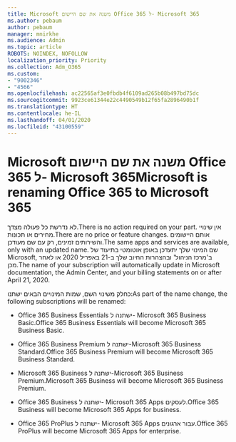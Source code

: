 ```yaml
---
title: Microsoft משנה את שם היישום Office 365 ל- Microsoft 365
ms.author: pebaum
author: pebaum
manager: mnirkhe
ms.audience: Admin
ms.topic: article
ROBOTS: NOINDEX, NOFOLLOW
localization_priority: Priority
ms.collection: Adm_O365
ms.custom:
- "9002346"
- "4566"
ms.openlocfilehash: ac22565af3e0fbdb4f6109ad265b08b497bd75dc
ms.sourcegitcommit: 9923ce61344e22c4490549b12f65fa2896490b1f
ms.translationtype: HT
ms.contentlocale: he-IL
ms.lasthandoff: 04/01/2020
ms.locfileid: "43100559"
---
```

# <a name="microsoft-is-renaming-office-365-to-microsoft-365"></a><span data-ttu-id="fc9f0-102">Microsoft משנה את שם היישום Office 365 ל- Microsoft 365</span><span class="sxs-lookup"><span data-stu-id="fc9f0-102">Microsoft is renaming Office 365 to Microsoft 365</span></span>

<span data-ttu-id="fc9f0-103">לא נדרשת כל פעולה מצדך.</span><span class="sxs-lookup"><span data-stu-id="fc9f0-103">There is no action required on your part.</span></span> <span data-ttu-id="fc9f0-104">אין שינויי מחירים או תכונות.</span><span class="sxs-lookup"><span data-stu-id="fc9f0-104">There are no price or feature changes.</span></span> <span data-ttu-id="fc9f0-105">אותם היישומים והשירותים זמינים, רק עם שם מעודכן.</span><span class="sxs-lookup"><span data-stu-id="fc9f0-105">The same apps and services are available, only with an updated name.</span></span> <span data-ttu-id="fc9f0-106">שם המינוי שלך יתעדכן באופן אוטומטי בתיעוד של Microsoft, ב'מרכז הניהול' ובהצהרות החיוב שלך ב-21 באפריל 2020 או לאחר מכן.</span><span class="sxs-lookup"><span data-stu-id="fc9f0-106">The name of your subscription will automatically update in Microsoft documentation, the Admin Center, and your billing statements on or after April 21, 2020.</span></span>

<span data-ttu-id="fc9f0-107">כחלק משינוי השם, שמות המינויים הבאים ישתנו:</span><span class="sxs-lookup"><span data-stu-id="fc9f0-107">As part of the name change, the following subscriptions will be renamed:</span></span>

- <span data-ttu-id="fc9f0-108">Office 365 Business Essentials ישתנה ל- Microsoft 365 Business Basic.</span><span class="sxs-lookup"><span data-stu-id="fc9f0-108">Office 365 Business Essentials will become Microsoft 365 Business Basic.</span></span>

- <span data-ttu-id="fc9f0-109">Office 365 Business Premium ישתנה ל-Microsoft 365 Business Standard.</span><span class="sxs-lookup"><span data-stu-id="fc9f0-109">Office 365 Business Premium will become Microsoft 365 Business Standard.</span></span>

- <span data-ttu-id="fc9f0-110">Microsoft 365 Business ישתנה ל-Microsoft 365 Business Premium.</span><span class="sxs-lookup"><span data-stu-id="fc9f0-110">Microsoft 365 Business will become Microsoft 365 Business Premium.</span></span>

- <span data-ttu-id="fc9f0-111">Office 365 Business ישתנה ל- Microsoft 365 Apps לעסקים.</span><span class="sxs-lookup"><span data-stu-id="fc9f0-111">Office 365 Business will become Microsoft 365 Apps for business.</span></span>

- <span data-ttu-id="fc9f0-112">Office 365 ProPlus ישתנה ל- Microsoft 365 Apps עבור ארגונים.</span><span class="sxs-lookup"><span data-stu-id="fc9f0-112">Office 365 ProPlus will become Microsoft 365 Apps for enterprise.</span></span>
